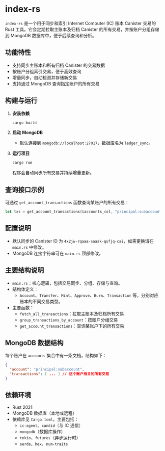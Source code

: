 # index-rs
`index-rs` 是一个用于同步和索引 Internet Computer (IC) 账本 Canister 交易的 Rust 工具。它会定期拉取主账本及归档 Canister 的所有交易，并按账户分组存储到 MongoDB 数据库中，便于后续查询和分析。

## 功能特性

- 支持同步主账本和所有归档 Canister 的交易数据
- 按账户分组索引交易，便于高效查询
- 增量同步，自动检测并存储新交易
- 支持通过 MongoDB 查询指定账户的所有交易

## 构建与运行

1. **安装依赖**
   ```bash
   cargo build
   ```

2. **启动 MongoDB**
   - 默认连接到 `mongodb://localhost:27017`，数据库名为 `ledger_sync`。

3. **运行项目**
   ```bash
   cargo run
   ```

   程序会自动同步所有交易并持续增量更新。

## 查询接口示例

可通过 `get_account_transactions` 函数查询某账户的所有交易：

```rust
let txs = get_account_transactions(&accounts_col, "principal:subaccount").await?;
```

## 配置说明

- 默认同步的 Canister ID 为 `4x2jw-rqaaa-aaaak-qufjq-cai`，如需更换请在 `main.rs` 中修改。
- MongoDB 连接字符串可在 `main.rs` 顶部修改。

## 主要结构说明

- `main.rs`：核心逻辑，包括交易同步、分组、存储与查询。
- 结构体定义：
  - `Account`、`Transfer`、`Mint`、`Approve`、`Burn`、`Transaction` 等，分别对应账本的不同交易类型。
- 主要函数：
  - `fetch_all_transactions`：拉取主账本及归档所有交易
  - `group_transactions_by_account`：按账户分组交易
  - `get_account_transactions`：查询某账户下的所有交易

## MongoDB 数据结构

每个账户在 `accounts` 集合中有一条文档，结构如下：

```json
{
  "account": "principal:subaccount",
  "transactions": [ ... ] // 这个账户相关的所有交易
}
```

## 依赖环境

- Rust 2021
- MongoDB 数据库（本地或远程）
- 依赖库见 `Cargo.toml`，主要包括：
  - `ic-agent`、`candid`（与 IC 通信）
  - `mongodb`（数据库操作）
  - `tokio`、`futures`（异步运行时）
  - `serde`、`hex`、`num-traits` 